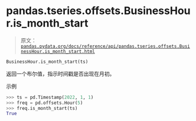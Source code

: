 # pandas.tseries.offsets.BusinessHour.is_month_start

> 原文：[`pandas.pydata.org/docs/reference/api/pandas.tseries.offsets.BusinessHour.is_month_start.html`](https://pandas.pydata.org/docs/reference/api/pandas.tseries.offsets.BusinessHour.is_month_start.html)

```py
BusinessHour.is_month_start(ts)
```

返回一个布尔值，指示时间戳是否出现在月初。

示例

```py
>>> ts = pd.Timestamp(2022, 1, 1)
>>> freq = pd.offsets.Hour(5)
>>> freq.is_month_start(ts)
True 
```
